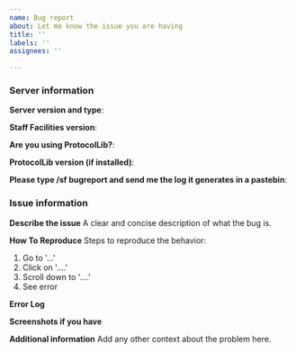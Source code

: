 ```yaml
---
name: Bug report
about: Let me know the issue you are having
title: ''
labels: ''
assignees: ''

---
```


<!--
**Do not use hastebin or other time-limited services to post your logs**
Suggested alternatives: https://gist.github.com or https://pastebin.com

The better description you make, the easier it will be for me to understand the issue you are experiencing. If you can let me know context, how it happens, what do you do for it to happen, everything is helpful.

If you have a console error, please do not make a report without posting the log in a pastebin.

If you a reporting a console error, take the earliest version in the console log to make sure none of the error is cut off. -->


### Server information

**Server version and type**: 

**Staff Facilities version**: 

**Are you using ProtocolLib?**: 

**ProtocolLib version (if installed)**: 

**Please type /sf bugreport and send me the log it generates in a pastebin**: 

### Issue information
**Describe the issue**
A clear and concise description of what the bug is.

**How To Reproduce**
Steps to reproduce the behavior:
1. Go to '...'
2. Click on '....'
3. Scroll down to '....'
4. See error

**Error Log**

**Screenshots if you have**

**Additional information**
Add any other context about the problem here.
